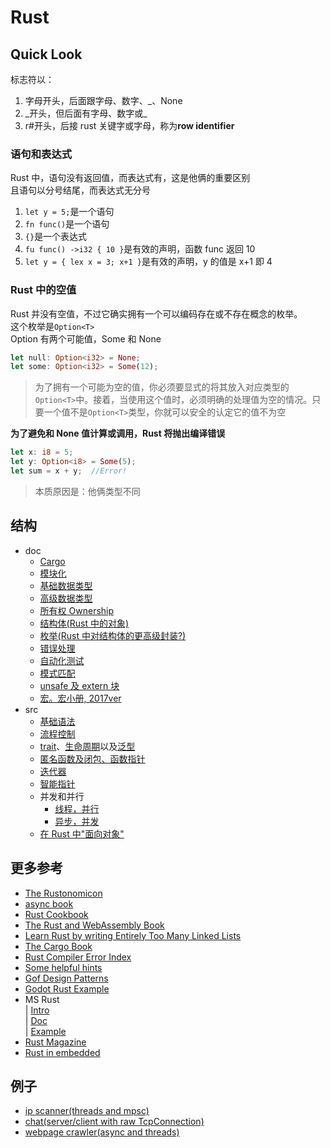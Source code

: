 # Rust

## Quick Look

标志符以：<br>

1. 字母开头，后面跟字母、数字、\_、None
2. \_开头，但后面有字母、数字或\_
3. r#开头，后接 rust 关键字或字母，称为**row identifier**

### 语句和表达式

Rust 中，语句没有返回值，而表达式有，这是他俩的重要区别<br>
且语句以分号结尾，而表达式无分号<br>

1. `let y = 5;`是一个语句
2. `fn func()`是一个语句
3. `{}`是一个表达式
4. `fu func() ->i32 { 10 }`是有效的声明，函数 func 返回 10
5. `let y = { lex x = 3; x+1 }`是有效的声明，y 的值是 x+1 即 4

### Rust 中的空值

Rust 并没有空值，不过它确实拥有一个可以编码存在或不存在概念的枚举。<br>
这个枚举是`Option<T>`<br>
Option 有两个可能值，Some 和 None

```rust
let null: Option<i32> = None;
let some: Option<i32> = Some(12);
```

> 为了拥有一个可能为空的值，你必须要显式的将其放入对应类型的`Option<T>`中。接着，当使用这个值时，必须明确的处理值为空的情况。只要一个值不是`Option<T>`类型，你就可以安全的认定它的值不为空

**为了避免和 None 值计算或调用，Rust 将抛出编译错误**

```rust
let x: i8 = 5;
let y: Option<i8> = Some(5);
let sum = x + y;  //Error!
```

> 本质原因是：他俩类型不同

## 结构

- doc
  - [Cargo](./doc/cargo.md)
  - [模块化](./doc/modularize.md)
  - [基础数据类型](./doc/base_type.md)
  - [高级数据类型](./doc/advanced_type.md)
  - [所有权 Ownership](./doc/ownership.md)
  - [结构体(Rust 中的对象)](./doc/structure.md)
  - [枚举(Rust 中对结构体的更高级封装?)](./doc/enums.md)
  - [错误处理](./doc/error_handle.md)
  - [自动化测试](./doc/auto_testing.md)
  - [模式匹配](./doc/patterns.md)
  - [unsafe 及 extern 块](./doc/unsafe.md)
  - [宏。宏小册, 2017ver](https://www.bookstack.cn/read/DaseinPhaos-tlborm-chinese/README.md)
- src
  - [基础语法](./src/main.rs)
  - [流程控制](./src/process_control.rs)
  - [trait](./src/traits.rs)、[生命周期](./src/lifecricle.rs)以及[泛型](./src/generics.rs)
  - [匿名函数及闭包、函数指针](./src/anonymous_function.rs)
  - [迭代器](./src/iterator.rs)
  - [智能指针](./src/smart_pointer.rs)
  - 并发和并行
    - [线程，并行](./src/threads.rs)
    - [异步，并发](./src/async.rs)
  - [在 Rust 中"面向对象"](./src/oo.rs)

## 更多参考

- [The Rustonomicon](https://github.com/rust-lang/nomicon)
- [async book](https://github.com/rust-lang/async-book)
- [Rust Cookbook](https://github.com/rust-lang-nursery/rust-cookbook)
- [The Rust and WebAssembly Book](https://github.com/rustwasm/book)
- [Learn Rust by writing Entirely Too Many Linked Lists](https://github.com/rust-unofficial/too-many-lists)
- [The Cargo Book](https://github.com/rust-lang/cargo/tree/master/src/doc/src)
- [Rust Compiler Error Index](https://doc.rust-lang.org/error-index.html)
- [Some helpful hints](https://chercher.tech/rust/errors-in-rust)
- [Gof Design Patterns](https://github.com/lpxxn/rust-design-pattern)
- [Godot Rust Example](https://github.com/fringelin/godot_rust_example)
- MS Rust<br>
  | [Intro](https://docs.microsoft.com/en-us/windows/dev-environment/rust/rust-for-windows)<br>
  | [Doc](https://microsoft.github.io/windows-docs-rs/doc)<br>
  | [Example](https://github.com/kekeimiku/msrs)<br>
- [Rust Magazine](https://rustmagazine.github.io/rust_magazine_2021/index.html)
- [Rust in embedded](https://docs.rust-embedded.org/)

## 例子

- [ip scanner(threads and mpsc)](https://github.com/tensor-programming/Rust_Port_Sniffer)
- [chat(server/client with raw TcpConnection)](https://github.com/tensor-programming/Rust_client-server_chat)
- [webpage crawler(async and threads)](https://github.com/tensor-programming/crawler_example)
